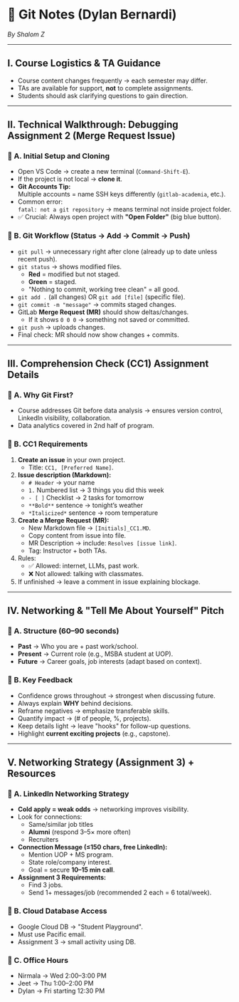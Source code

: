 # 📓 Git Notes (Dylan Bernardi)  
_By Shalom Z_

---

## I. Course Logistics & TA Guidance
- Course content changes frequently → each semester may differ.
- TAs are available for support, **not** to complete assignments.
- Students should ask clarifying questions to gain direction.

---

## II. Technical Walkthrough: Debugging Assignment 2 (Merge Request Issue)

### 🔹 A. Initial Setup and Cloning
- Open VS Code → create a new terminal (`Command-Shift-E`).
- If the project is not local → **clone it**.
- **Git Accounts Tip:**  
  Multiple accounts = name SSH keys differently (`gitlab-academia`, etc.).
- Common error:  
  `fatal: not a git repository` → means terminal not inside project folder.
- ✅ Crucial: Always open project with **"Open Folder"** (big blue button).

### 🔹 B. Git Workflow (Status → Add → Commit → Push)
- `git pull` → unnecessary right after clone (already up to date unless recent push).  
- `git status` → shows modified files.  
  - **Red** = modified but not staged.  
  - **Green** = staged.  
  - "Nothing to commit, working tree clean" = all good.
- `git add .` (all changes) OR `git add [file]` (specific file).
- `git commit -m "message"` → commits staged changes.
- GitLab **Merge Request (MR)** should show deltas/changes.  
  - If it shows `0 0 0` → something not saved or committed.
- `git push` → uploads changes.  
- Final check: MR should now show changes + commits.

---

## III. Comprehension Check (CC1) Assignment Details

### 🔹 A. Why Git First?
- Course addresses Git before data analysis → ensures version control, LinkedIn visibility, collaboration.
- Data analytics covered in 2nd half of program.

### 🔹 B. CC1 Requirements
1. **Create an issue** in your own project.  
   - Title: `CC1, [Preferred Name]`.
2. **Issue description (Markdown):**
   - `# Header` → your name  
   - `1.` Numbered list → 3 things you did this week  
   - `- [ ]` Checklist → 2 tasks for tomorrow  
   - `**Bold**` sentence → tonight’s weather  
   - `*Italicized*` sentence → room temperature  
3. **Create a Merge Request (MR):**
   - New Markdown file → `[Initials]_CC1.MD`.  
   - Copy content from issue into file.  
   - MR Description → include: `Resolves [issue link]`.  
   - Tag: Instructor + both TAs.  
4. Rules:
   - ✅ Allowed: internet, LLMs, past work.  
   - ❌ Not allowed: talking with classmates.  
5. If unfinished → leave a comment in issue explaining blockage.

---

## IV. Networking & "Tell Me About Yourself" Pitch

### 🔹 A. Structure (60–90 seconds)
- **Past** → Who you are + past work/school.  
- **Present** → Current role (e.g., MSBA student at UOP).  
- **Future** → Career goals, job interests (adapt based on context).  

### 🔹 B. Key Feedback
- Confidence grows throughout → strongest when discussing future.
- Always explain **WHY** behind decisions.  
- Reframe negatives → emphasize transferable skills.  
- Quantify impact → (# of people, %, projects).  
- Keep details light → leave "hooks" for follow-up questions.  
- Highlight **current exciting projects** (e.g., capstone).

---

## V. Networking Strategy (Assignment 3) + Resources

### 🔹 A. LinkedIn Networking Strategy
- **Cold apply = weak odds** → networking improves visibility.  
- Look for connections:  
  - Same/similar job titles  
  - **Alumni** (respond 3–5× more often)  
  - Recruiters  
- **Connection Message (≤150 chars, free LinkedIn):**  
  - Mention UOP + MS program.  
  - State role/company interest.  
  - Goal = secure **10–15 min call**.
- **Assignment 3 Requirements:**  
  - Find 3 jobs.  
  - Send 1+ messages/job (recommended 2 each = 6 total/week).  

### 🔹 B. Cloud Database Access
- Google Cloud DB → "Student Playground".  
- Must use Pacific email.  
- Assignment 3 → small activity using DB.

### 🔹 C. Office Hours
- Nirmala → Wed 2:00–3:00 PM  
- Jeet → Thu 1:00–2:00 PM  
- Dylan → Fri starting 12:30 PM  